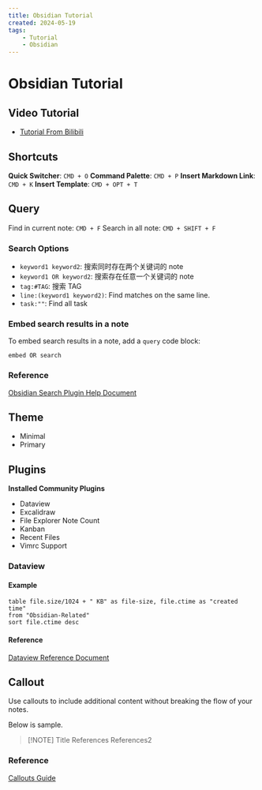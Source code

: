 ```yaml
---
title: Obsidian Tutorial
created: 2024-05-19
tags:
    - Tutorial
    - Obsidian
---
```


# Obsidian Tutorial

## Video Tutorial

- [Tutorial From Bilibili](https://www.bilibili.com/video/BV1Qi421D7uv/?p=14&spm_id_from=pageDriver)

## Shortcuts

**Quick Switcher**: `CMD + O`
**Command Palette**: `CMD + P`
**Insert Markdown Link**: `CMD + K`
**Insert Template**: `CMD + OPT + T`

## Query

Find in current note: `CMD + F`
Search in all note: `CMD + SHIFT + F`

### Search Options 

- `keyword1 keyword2`: 搜索同时存在两个关键词的 note
- `keyword1 OR keyword2`: 搜索存在任意一个关键词的 note
- `tag:#TAG`: 搜索 TAG
- `line:(keyword1 keyword2)`: Find matches on the same line.
- `task:""`: Find all task

### Embed search results in a note

To embed search results in a note, add a `query` code block:

```query
embed OR search
```

### Reference

[Obsidian Search Plugin Help Document](https://help.obsidian.md/Plugins/Search)

## Theme

- Minimal
- Primary

## Plugins

**Installed Community Plugins**

- Dataview
- Excalidraw
- File Explorer Note Count
- Kanban
- Recent Files
- Vimrc Support

### Dataview

#### Example

```dataview
table file.size/1024 + " KB" as file-size, file.ctime as "created time"
from "Obsidian-Related"
sort file.ctime desc
```

#### Reference

[Dataview Reference Document](https://blacksmithgu.github.io/obsidian-dataview)

## Callout

Use callouts to include additional content without breaking the flow of your notes.

Below is sample.

> [!NOTE] Title
> References
> References2

### Reference

[Callouts Guide](https://help.obsidian.md/Editing+and+formatting/Callouts)

